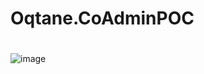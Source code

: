 # Oqtane.CoAdminPOC
#
![image](https://user-images.githubusercontent.com/1857799/235369211-d46d6fd0-5061-43b5-acdb-9c7eed9f62d6.png)
